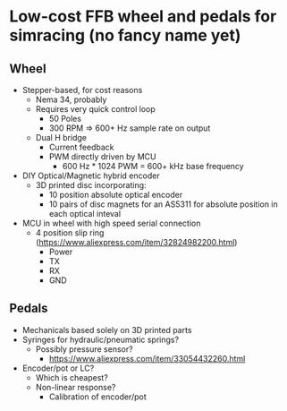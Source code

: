 # Low-cost FFB wheel and pedals for simracing (no fancy name yet)

## Wheel

- Stepper-based, for cost reasons
  - Nema 34, probably
  - Requires very quick control loop
    - 50 Poles
    - 300 RPM => 600+ Hz sample rate on output
  - Dual H bridge 
    - Current feedback
    - PWM directly driven by MCU
      - 600 Hz * 1024 PWM = 600+ kHz base frequency
- DIY Optical/Magnetic hybrid encoder
  - 3D printed disc incorporating:
    - 10 position absolute optical encoder
    - 10 pairs of disc magnets for an AS5311 for absolute position in each optical inteval
- MCU in wheel with high speed serial connection
  - 4 position slip ring (https://www.aliexpress.com/item/32824982200.html)
    - Power
    - TX
    - RX
    - GND

## Pedals

- Mechanicals based solely on 3D printed parts
- Syringes for hydraulic/pneumatic springs?
  - Possibly pressure sensor?
    - https://www.aliexpress.com/item/33054432260.html
- Encoder/pot or LC?
  - Which is cheapest?
  - Non-linear response?
    - Calibration of encoder/pot


